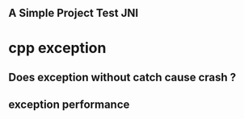 A Simple Project Test JNI 
-----------
# cpp exception

## Does exception without catch cause crash ?

## exception performance 


